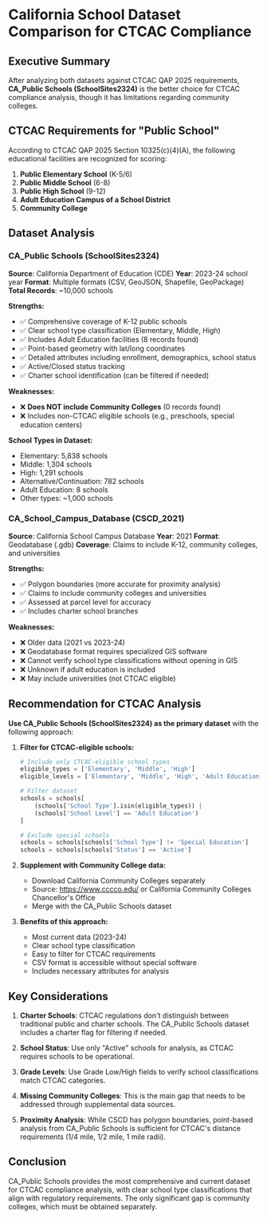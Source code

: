 # California School Dataset Comparison for CTCAC Compliance

## Executive Summary

After analyzing both datasets against CTCAC QAP 2025 requirements, **CA_Public Schools (SchoolSites2324)** is the better choice for CTCAC compliance analysis, though it has limitations regarding community colleges.

## CTCAC Requirements for "Public School"

According to CTCAC QAP 2025 Section 10325(c)(4)(A), the following educational facilities are recognized for scoring:

1. **Public Elementary School** (K-5/6)
2. **Public Middle School** (6-8)
3. **Public High School** (9-12)
4. **Adult Education Campus of a School District**
5. **Community College**

## Dataset Analysis

### CA_Public Schools (SchoolSites2324)

**Source**: California Department of Education (CDE)
**Year**: 2023-24 school year
**Format**: Multiple formats (CSV, GeoJSON, Shapefile, GeoPackage)
**Total Records**: ~10,000 schools

**Strengths:**
- ✅ Comprehensive coverage of K-12 public schools
- ✅ Clear school type classification (Elementary, Middle, High)
- ✅ Includes Adult Education facilities (8 records found)
- ✅ Point-based geometry with lat/long coordinates
- ✅ Detailed attributes including enrollment, demographics, school status
- ✅ Active/Closed status tracking
- ✅ Charter school identification (can be filtered if needed)

**Weaknesses:**
- ❌ **Does NOT include Community Colleges** (0 records found)
- ❌ Includes non-CTCAC eligible schools (e.g., preschools, special education centers)

**School Types in Dataset:**
- Elementary: 5,838 schools
- Middle: 1,304 schools  
- High: 1,291 schools
- Alternative/Continuation: 782 schools
- Adult Education: 8 schools
- Other types: ~1,000 schools

### CA_School_Campus_Database (CSCD_2021)

**Source**: California School Campus Database
**Year**: 2021
**Format**: Geodatabase (.gdb)
**Coverage**: Claims to include K-12, community colleges, and universities

**Strengths:**
- ✅ Polygon boundaries (more accurate for proximity analysis)
- ✅ Claims to include community colleges and universities
- ✅ Assessed at parcel level for accuracy
- ✅ Includes charter school branches

**Weaknesses:**
- ❌ Older data (2021 vs 2023-24)
- ❌ Geodatabase format requires specialized GIS software
- ❌ Cannot verify school type classifications without opening in GIS
- ❌ Unknown if adult education is included
- ❌ May include universities (not CTCAC eligible)

## Recommendation for CTCAC Analysis

**Use CA_Public Schools (SchoolSites2324) as the primary dataset** with the following approach:

1. **Filter for CTCAC-eligible schools:**
   ```python
   # Include only CTCAC-eligible school types
   eligible_types = ['Elementary', 'Middle', 'High']
   eligible_levels = ['Elementary', 'Middle', 'High', 'Adult Education']
   
   # Filter dataset
   schools = schools[
       (schools['School Type'].isin(eligible_types)) |
       (schools['School Level'] == 'Adult Education')
   ]
   
   # Exclude special schools
   schools = schools[schools['School Type'] != 'Special Education']
   schools = schools[schools['Status'] == 'Active']
   ```

2. **Supplement with Community College data:**
   - Download California Community Colleges separately
   - Source: https://www.cccco.edu/ or California Community Colleges Chancellor's Office
   - Merge with the CA_Public Schools dataset

3. **Benefits of this approach:**
   - Most current data (2023-24)
   - Clear school type classification
   - Easy to filter for CTCAC requirements
   - CSV format is accessible without special software
   - Includes necessary attributes for analysis

## Key Considerations

1. **Charter Schools**: CTCAC regulations don't distinguish between traditional public and charter schools. The CA_Public Schools dataset includes a charter flag for filtering if needed.

2. **School Status**: Use only "Active" schools for analysis, as CTCAC requires schools to be operational.

3. **Grade Levels**: Use Grade Low/High fields to verify school classifications match CTCAC categories.

4. **Missing Community Colleges**: This is the main gap that needs to be addressed through supplemental data sources.

5. **Proximity Analysis**: While CSCD has polygon boundaries, point-based analysis from CA_Public Schools is sufficient for CTCAC's distance requirements (1/4 mile, 1/2 mile, 1 mile radii).

## Conclusion

CA_Public Schools provides the most comprehensive and current dataset for CTCAC compliance analysis, with clear school type classifications that align with regulatory requirements. The only significant gap is community colleges, which must be obtained separately.